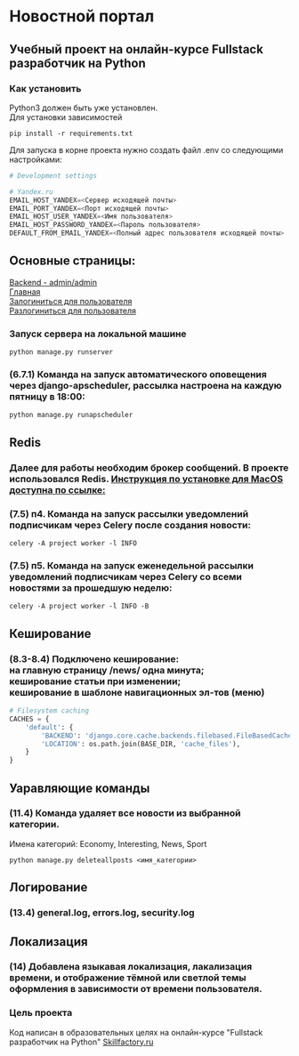 # Новостной портал

## Учебный проект на онлайн-курсе Fullstack разработчик на Python

### Как установить
Python3 должен быть уже установлен. <br>
Для установки зависимостей
```commandline
pip install -r requirements.txt
```

Для запуска в корне проекта нужно создать файл .env со следующими настройками:
````python
# Development settings

# Yandex.ru
EMAIL_HOST_YANDEX=<Сервер исходящей почты>
EMAIL_PORT_YANDEX=<Порт исходящей почты>
EMAIL_HOST_USER_YANDEX=<Имя пользователя>
EMAIL_HOST_PASSWORD_YANDEX=<Пароль пользователя>
DEFAULT_FROM_EMAIL_YANDEX=<Полный адрес пользователя исходящей почты>
````

## Основные страницы:<br>
[Backend - admin/admin](http://127.0.0.1:8000/admin/)<br>
[Главная](http://127.0.0.1:8000/news/)<br>
[Залогиниться для пользователя](http://127.0.0.1:8000/accounts/login/)<br>
[Разлогиниться для пользователя](http://127.0.0.1:8000/accounts/logout/)<br>

### Запуск сервера на локальной машине
```commandline
python manage.py runserver
```

### (6.7.1) Команда на запуск автоматического оповещения через django-apscheduler, рассылка настроена на каждую пятницу в 18:00: 
```commandline
python manage.py runapscheduler
```

## Redis
### Далее для работы необходим брокер сообщений. В проекте использовался Redis. [Инструкция по установке для MacOS доступна по ссылке:](https://questpro.club/administration/181-redis-installation-on-macos-debian-ubuntu-centos/#MacOS_Catalina)
### (7.5) п4. Команда на запуск рассылки уведомлений подписчикам через Celery после создания новости:
```commandline
celery -A project worker -l INFO
```

### (7.5) п5. Команда на запуск еженедельной рассылки уведомлений подписчикам через Celery со всеми новостями за прошедшую неделю:
```commandline
celery -A project worker -l INFO -B
```

## Кеширование
### (8.3-8.4) Подключено кеширование:<br> на главную страницу /news/ одна минута;<br> кеширование статьи при изменении;<br> кеширование в шаблоне навигационных эл-тов (меню)<br>
````python
# Filesystem caching
CACHES = {
    'default': {
        'BACKEND': 'django.core.cache.backends.filebased.FileBasedCache',
        'LOCATION': os.path.join(BASE_DIR, 'cache_files'),
    }
}
````

## Уаравляющие команды
### (11.4) Команда удаляет все новости из выбранной категории. <br>
Имена категорий: Economy, Interesting, News, Sport
````commandline
python manage.py deleteallposts <имя_категории>
````
## Логирование
### (13.4) general.log, errors.log, security.log

## Локализация
### (14) Добавлена языкавая локализация, лакализация времени, и отображение тёмной или светлой темы оформления в зависимости от времени пользователя.

### Цель проекта

Код написан в образовательных целях на онлайн-курсе "Fullstack разработчик на Python" [Skillfactory.ru](https://skillfactory.ru)